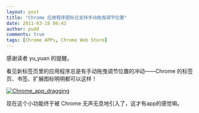 ```yaml
---
layout: post
title: "Chrome 应用程序图标已支持手动拖曳调节位置"
date: 2011-03-18 06:43
author: pudd
comments: true
tags: [Chrome APPs, Chrome Web Store]
---
```

感谢读者 yu_yuan 的提醒。

看见新标签页里的应用程序总是有手动拖曳调节位置的冲动——Chrome 的标签页、书签、扩展图标明明都可以这样！

<a href="http://img.chromi.org/2011/03/未命名.png">![](http://img.chromi.org/2011/03/未命名.png "Chrome_app_dragging")</a>

现在这个小功能终于被 Chrome 无声无息地引入了，这才有app的感觉嘛。
